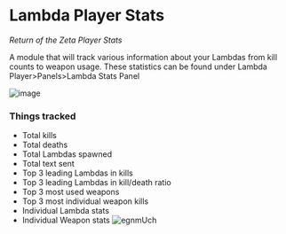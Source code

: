 # Lambda Player Stats
*Return of the Zeta Player Stats*

A module that will track various information about your Lambdas from kill counts to weapon usage. These statistics can be found under Lambda Player>Panels>Lambda Stats Panel

![image](https://github.com/IcyStarFrost/lambda-player-stats/assets/109770359/5e8d619f-dcda-4548-8eee-859f1a9c10c8)


### Things tracked
- Total kills
- Total deaths
- Total Lambdas spawned
- Total text sent
- Top 3 leading Lambdas in kills
- Top 3 leading Lambdas in kill/death ratio
- Top 3 most used weapons
- Top 3 most individual weapon kills
- Individual Lambda stats
- Individual Weapon stats
![egnmUch](https://github.com/IcyStarFrost/lambda-player-stats/assets/109770359/c9ba37b9-0ad8-42ca-8c30-a91c5efc67c3)
